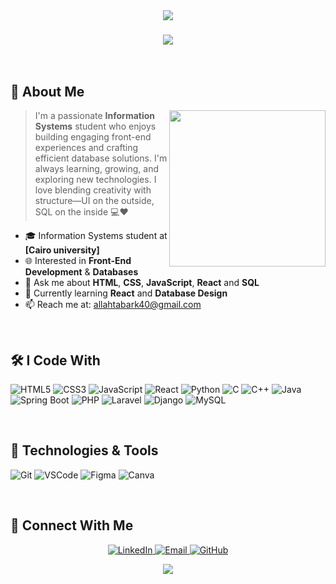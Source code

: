  <div align="center">
  <img src="https://capsule-render.vercel.app/api?type=waving&color=gradient&height=200&section=header&text=Tabark%20Sayed&fontSize=80&fontAlignY=35&animation=twinkling&fontColor=white" />
</div>


<h3 align="center">
    <img src="https://readme-typing-svg.herokuapp.com/?font=Righteous&size=35&center=true&vCenter=true&width=500&height=70&duration=4000&lines=Hi+There!+👋;I'm+Tabark+Sayed!;Information+Systems+Student;Front-End+Developer;Database+Lover" />
</h3>

<br/>

## 🚀 About Me

<picture> <img align="right" src="https://github.com/7oSkaaa/7oSkaaa/blob/main/Images/Right_Side.gif?raw=true" width = 250px></picture>

> I'm a passionate **Information Systems** student who enjoys building engaging front-end experiences and crafting efficient database solutions. I'm always learning, growing, and exploring new technologies. I love blending creativity with structure—UI on the outside, SQL on the inside 💻❤️

* 🎓 Information Systems student at **\[Cairo university]**
* 🌐 Interested in **Front-End Development** & **Databases**
* 💬 Ask me about **HTML**, **CSS**, **JavaScript**, **React** and **SQL**
* 🎯 Currently learning **React** and **Database Design**
* 📫 Reach me at: [allahtabark40@gmail.com](mailto:your-email@example.com)

<br/>

## 🛠️ I Code With

![HTML5](https://img.shields.io/badge/HTML5-E34F26?style=for-the-badge&logo=html5&logoColor=white)
![CSS3](https://img.shields.io/badge/CSS3-1572B6?style=for-the-badge&logo=css3&logoColor=white)
![JavaScript](https://img.shields.io/badge/JavaScript-F7DF1E?style=for-the-badge&logo=javascript&logoColor=black)
![React](https://img.shields.io/badge/React-20232A?style=for-the-badge&logo=react&logoColor=61DAFB)
![Python](https://img.shields.io/badge/Python-3776AB?style=for-the-badge&logo=python&logoColor=white)
![C](https://img.shields.io/badge/C-A8B9CC?style=for-the-badge&logo=c&logoColor=black)
![C++](https://img.shields.io/badge/C++-00599C?style=for-the-badge&logo=c%2B%2B&logoColor=white)
![Java](https://img.shields.io/badge/Java-ED8B00?style=for-the-badge&logo=openjdk&logoColor=white)
![Spring Boot](https://img.shields.io/badge/Spring_Boot-6DB33F?style=for-the-badge&logo=spring-boot&logoColor=white)
![PHP](https://img.shields.io/badge/PHP-777BB4?style=for-the-badge&logo=php&logoColor=white)
![Laravel](https://img.shields.io/badge/Laravel-FF2D20?style=for-the-badge&logo=laravel&logoColor=white)
![Django](https://img.shields.io/badge/Django-092E20?style=for-the-badge&logo=django&logoColor=white)
![MySQL](https://img.shields.io/badge/MySQL-4479A1?style=for-the-badge&logo=mysql&logoColor=white)

<br/>

## 🧰 Technologies & Tools

![Git](https://img.shields.io/badge/Git-F05032?style=for-the-badge\&logo=git\&logoColor=white)
![VSCode](https://img.shields.io/badge/VSCode-007ACC?style=for-the-badge\&logo=visual-studio-code\&logoColor=white)
![Figma](https://img.shields.io/badge/Figma-F24E1E?style=for-the-badge\&logo=figma\&logoColor=white)
![Canva](https://img.shields.io/badge/Canva-00C4CC?style=for-the-badge\&logo=canva\&logoColor=white)




<br/>

## 🤝 Connect With Me

<p align="center">
  <a href="http://linkedin.com/in/tabark-allah">
    <img src="https://img.shields.io/badge/LinkedIn-0077B5?style=for-the-badge&logo=linkedin&logoColor=white" alt="LinkedIn"/>
  </a>
  <a href="mailto:allahtabark40@gmail.com">
    <img src="https://img.shields.io/badge/Gmail-D14836?style=for-the-badge&logo=gmail&logoColor=white" alt="Email"/>
  </a>
  <a href="https://github.com/Tabarksayed">
    <img src="https://img.shields.io/badge/GitHub-100000?style=for-the-badge&logo=github&logoColor=white" alt="GitHub"/>
  </a>
</p>





<div align="center">
  <img src="https://capsule-render.vercel.app/api?type=waving&color=gradient&height=100&section=footer" />
</div>
